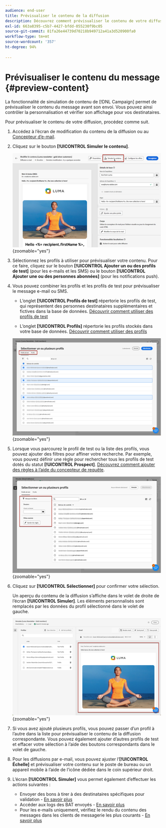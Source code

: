 ```yaml
---
audience: end-user
title: Prévisualiser le contenu de la diffusion
description: Découvrez comment prévisualiser le contenu de votre diffusion avec l’interface utilisateur web de Campaign.
exl-id: 663a8395-c5b7-4427-bfdd-055230f9bc05
source-git-commit: 81fa26e44739d70218b949712a41a3d520900fa0
workflow-type: tm+mt
source-wordcount: '357'
ht-degree: 94%

---
```



# Prévisualiser le contenu du message {#preview-content}

La fonctionnalité de simulation de contenu de [!DNL Campaign] permet de prévisualiser le contenu du message avant son envoi. Vous pouvez ainsi contrôler la personnalisation et vérifier son affichage pour vos destinataires.

Pour prévisualiser le contenu de votre diffusion, procédez comme suit.

1. Accédez à l’écran de modification du contenu de la diffusion ou au [Concepteur d’e-mail](../email/get-started-email-designer.md).

1. Cliquez sur le bouton **[!UICONTROL Simuler le contenu]**.

   ![](assets/simulate-button.png){zoomable=&quot;yes&quot;}

1. Sélectionnez les profils à utiliser pour prévisualiser votre contenu. Pour ce faire, cliquez sur le bouton **[!UICONTROL Ajouter un ou des profils de test]** (pour les e-mails et les SMS) ou le bouton **[!UICONTROL Ajouter une ou des personnes abonnées]** (pour les notifications push).

1. Vous pouvez combiner les profils et les profils de test pour prévisualiser le message e-mail ou SMS.

   * L’onglet **[!UICONTROL Profils de test]** répertorie les profils de test, qui représentent des personnes destinataires supplémentaires et fictives dans la base de données. [Découvrir comment utiliser des profils de test](../audience/test-profiles.md)

   * L’onglet **[!UICONTROL Profils]** répertorie les profils stockés dans votre base de données. [Découvrir comment utiliser des profils](../audience/about-recipients.md)

   ![](assets/simulate-select-profiles.png){zoomable=&quot;yes&quot;}

1. Lorsque vous parcourez le profil de test ou la liste des profils, vous pouvez ajouter des filtres pour affiner votre recherche. Par exemple, vous pouvez définir une règle pour rechercher tous les profils de test dotés du statut **[!UICONTROL Prospect]**. [Découvrez comment ajouter des règles à l’aide du concepteur de requête](../query/query-modeler-overview.md).

   ![](assets/simulate-test-profile-filter.png){zoomable=&quot;yes&quot;}

1. Cliquez sur **[!UICONTROL Sélectionner]** pour confirmer votre sélection.

   Un aperçu du contenu de la diffusion s’affiche dans le volet de droite de l’écran **[!UICONTROL Simuler]**. Les éléments personnalisés sont remplacés par les données du profil sélectionné dans le volet de gauche.

   ![](assets/simulate-preview.png){zoomable=&quot;yes&quot;}

1. Si vous avez ajouté plusieurs profils, vous pouvez passer d’un profil à l’autre dans la liste pour prévisualiser le contenu de la diffusion correspondante. Vous pouvez également ajouter d’autres profils de test et effacer votre sélection à l’aide des boutons correspondants dans le volet de gauche.

1. Pour les diffusions par e-mail, vous pouvez ajuster l’**[!UICONTROL Échelle]** et prévisualiser votre contenu sur le poste de bureau ou un appareil mobile à l’aide de l’icône dédiée dans le coin supérieur droit.

1. L’écran **[!UICONTROL Simuler]** vous permet également d’effectuer les actions suivantes :
   * Envoyer des bons à tirer à des destinataires spécifiques pour validation - [En savoir plus](test-deliveries.md)
   * Accéder aux logs des BAT envoyés - [En savoir plus](test-deliveries.md#access-test-deliveries)
   * Pour les e-mails uniquement, vérifiez le rendu du contenu des messages dans les clients de messagerie les plus courants - [En savoir plus](email-rendering.md)



